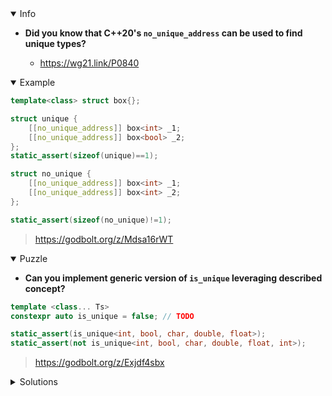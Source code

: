 <details open><summary>Info</summary><p>

* **Did you know that C++20's `no_unique_address` can be used to find unique types?**

  * https://wg21.link/P0840

</p></details><details open><summary>Example</summary><p>

```cpp
template<class> struct box{};

struct unique {
    [[no_unique_address]] box<int> _1;
    [[no_unique_address]] box<bool> _2;
};
static_assert(sizeof(unique)==1);

struct no_unique {
    [[no_unique_address]] box<int> _1;
    [[no_unique_address]] box<int> _2;
};

static_assert(sizeof(no_unique)!=1);
```

> https://godbolt.org/z/Mdsa16rWT

</p></details><details open><summary>Puzzle</summary><p>

* **Can you implement generic version of `is_unique` leveraging described concept?**

```cpp
template <class... Ts>
constexpr auto is_unique = false; // TODO

static_assert(is_unique<int, bool, char, double, float>);
static_assert(not is_unique<int, bool, char, double, float, int>);
```

> https://godbolt.org/z/Exjdf4sbx

</p></details>

</p></details><details><summary>Solutions</summary><p>

```cpp
template <class T> struct box {};

template <class... Ts> struct unique;

template <>
struct unique<> {};

template <class T, class ...Args>
struct unique<T, Args ...> : public unique<Args ...> {
    constexpr explicit unique(T&& t, Args&&... args) : unique<Args...>(args ...) {

    }
    [[no_unique_address]] box<T> t_;
};

template <class... Ts>
constexpr auto is_unique = (sizeof(unique<Ts...>) == 1);
```
> https://godbolt.org/z/nnPz6djMW
